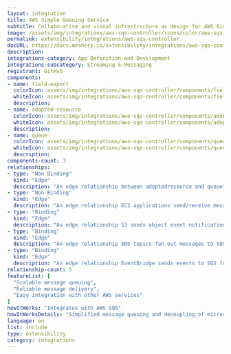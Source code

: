 ```yaml
---
layout: integration
title: AWS Simple Queuing Service
subtitle: Collaborative and visual infrastructure as design for AWS Simple Queuing Service
image: /assets/img/integrations/aws-sqs-controller/icons/color/aws-sqs-controller-color.svg
permalink: extensibility/integrations/aws-sqs-controller
docURL: https://docs.meshery.io/extensibility/integrations/aws-sqs-controller
description: 
integrations-category: App Definition and Development
integrations-subcategory: Streaming & Messaging
registrant: GitHub
components: 
- name: field-export
  colorIcon: assets/img/integrations/aws-sqs-controller/components/field-export/icons/color/field-export-color.svg
  whiteIcon: assets/img/integrations/aws-sqs-controller/components/field-export/icons/white/field-export-white.svg
  description: 
- name: adopted-resource
  colorIcon: assets/img/integrations/aws-sqs-controller/components/adopted-resource/icons/color/adopted-resource-color.svg
  whiteIcon: assets/img/integrations/aws-sqs-controller/components/adopted-resource/icons/white/adopted-resource-white.svg
  description: 
- name: queue
  colorIcon: assets/img/integrations/aws-sqs-controller/components/queue/icons/color/queue-color.svg
  whiteIcon: assets/img/integrations/aws-sqs-controller/components/queue/icons/white/queue-white.svg
  description: 
components-count: 3
relationships: 
- type: "Non Binding"
  kind: "Edge"
  description: "An edge relationship between adoptedresource and queue"
- type: "Non Binding"
  kind: "Edge"
  description: "An edge relationship EC2 applications send/receive messages from SQS queues"
- type: "Binding"
  kind: "Edge"
  description: "An edge relationship S3 sends object event notifications to SQS"
- type: "Binding"
  kind: "Edge"
  description: "An edge relationship SNS topics fan out messages to SQS queues"
- type: "Binding"
  kind: "Edge"
  description: "An edge relationship EventBridge sends events to SQS for queuing"
relationship-count: 5
featureList: [
  "Scalable message queuing",
  "Reliable message delivery",
  "Easy integration with other AWS services"
]
howItWorks: "Integrates with AWS SQS"
howItWorksDetails: "Simplified message queuing and decoupling of microservices on AWS"
language: en
list: include
type: extensibility
category: integrations
---
```

